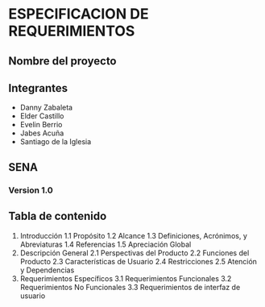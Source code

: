 # ESPECIFICACION DE REQUERIMIENTOS

## Nombre del proyecto



## Integrantes

* Danny Zabaleta
* Elder Castillo
* Evelin Berrio
* Jabes Acuña
* Santiago de la Iglesia

## SENA

### Version 1.0


## Tabla de contenido

1.	Introducción
1.1	Propósito
1.2	Alcance
1.3	Definiciones, Acrónimos, y Abreviaturas
1.4	Referencias
1.5	Apreciación Global
2.	Descripción General
2.1	Perspectivas del Producto
2.2	Funciones del Producto
2.3	Características de Usuario
2.4	Restricciones
2.5	Atención y Dependencias
3.	Requerimientos Específicos
3.1	Requerimientos Funcionales
3.2	Requerimientos No Funcionales
3.3	Requerimientos de interfaz de usuario
